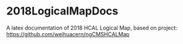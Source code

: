 # 2018LogicalMapDocs
A latex documentation of 2018 HCAL Logical Map, based on project: https://github.com/weihuacern/ngCMSHCALMap
